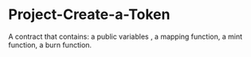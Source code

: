 # Project-Create-a-Token
A contract that contains: a public variables , a mapping function, a mint function, a burn function.
